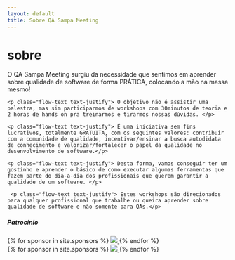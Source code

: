 ```yaml
---
layout: default
title: Sobre QA Sampa Meeting
---
```


<div class="row"><div class="col s12"><h1 class="qasp-title">sobre</h1></div></div>
<div class="divider"></div>
<div class="row">
  <div class="col s12">
    <p class="flow-text text-justify"> O QA Sampa Meeting surgiu da necessidade que sentimos em aprender sobre qualidade de software de forma PRÁTICA, colocando a mão na massa mesmo! </p>

    <p class="flow-text text-justify"> O objetivo não é assistir uma palestra, mas sim participarmos de workshops com 30minutos de teoria e 2 horas de hands on pra treinarmos e tirarmos nossas dúvidas. </p>

    <p class="flow-text text-justify"> É uma iniciativa sem fins lucrativos, totalmente GRATUITA, com os seguintes valores: contribuir com a comunidade de qualidade, incentivar/ensinar a busca autodidata de conhecimento e valorizar/fortalecer o papel da qualidade no desenvolvimento de software.</p>

    <p class="flow-text text-justify"> Desta forma, vamos conseguir ter um gostinho e aprender o básico de como executar algumas ferramentas que fazem parte do dia-a-dia dos profissionais que querem garantir a qualidade de um software. </p>

     <p class="flow-text text-justify"> Estes workshops são direcionados para qualquer profissional que trabalhe ou queira aprender sobre qualidade de software e não somente para QAs.</p>
  </div>
</div>

<div class="row white teal-text center-align sponsors">
  <h5><strong>Patrocínio</strong></h5>
  <div class="hide-on-med-and-down">
    <div class="col s12 valign-wrapper center-align sponsors-logos">
      {% for sponsor in site.sponsors %}
          <a href="{{ sponsor[1] }}" target="_blank">
            <img style="max-height:64px;" src="/assets/img/sponsors/{{ sponsor[0] }}.png">
          </a>
      {% endfor %}
    </div>
  </div>
  <div class="hide-on-large-only">
    <div class="col s12 valign-wrapper center-align sponsors-logos-vertical">
      {% for sponsor in site.sponsors %}
          <a href="{{ sponsor[1] }}" target="_blank">
            <img style="max-height:64px;" src="/assets/img/sponsors/{{ sponsor[0] }}.png">
          </a>
      {% endfor %}
    </div>
  </div>
</div>
